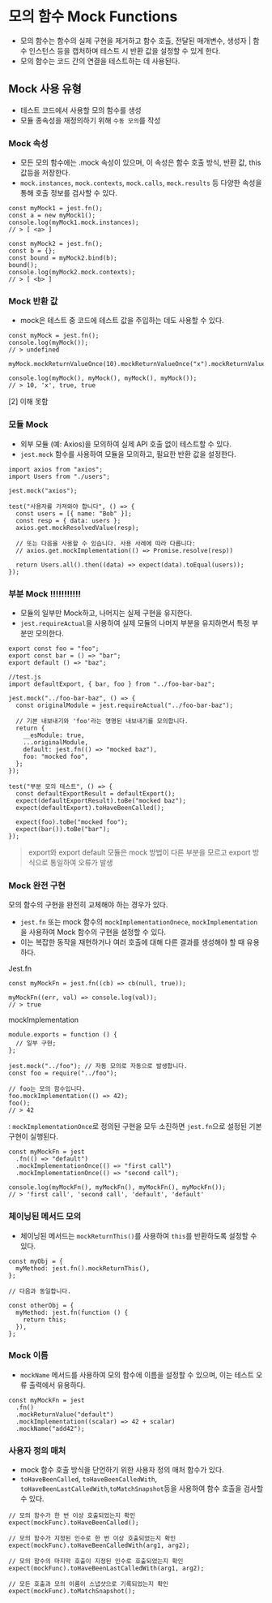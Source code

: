 # 모의 함수 Mock Functions

- 모의 함수는 함수의 실제 구현을 제거하고 함수 호출, 전달된 매개변수, 생성자 | 함수 인스턴스 등을 캡처하며 테스트 시 반환 값을 설정할 수 있게 한다.
- 모의 함수는 코드 간의 연결을 테스트하는 데 사용된다.

## Mock 사용 유형

- 테스트 코드에서 사용할 모의 함수를 생성
- 모듈 종속성을 재정의하기 위해 `수동 모의`를 작성

### Mock 속성

- 모든 모의 함수에는 .mock 속성이 있으며, 이 속성은 함수 호출 방식, 반환 값, this 값등을 저장한다.
- `mock.instances`, `mock.contexts`, `mock.calls`, `mock.results` 등 다양한 속성을 통해 호출 정보를 검사할 수 있다.

```tsx
const myMock1 = jest.fn();
const a = new myMock1();
console.log(myMock1.mock.instances);
// > [ <a> ]

const myMock2 = jest.fn();
const b = {};
const bound = myMock2.bind(b);
bound();
console.log(myMock2.mock.contexts);
// > [ <b> ]
```

### Mock 반환 값

- mock은 테스트 중 코드에 테스트 값을 주입하는 데도 사용할 수 있다.

```tsx
const myMock = jest.fn();
console.log(myMock());
// > undefined

myMock.mockReturnValueOnce(10).mockReturnValueOnce("x").mockReturnValue(true);

console.log(myMock(), myMock(), myMock(), myMock());
// > 10, 'x', true, true
```

[2] 이해 못함

### 모듈 Mock

- 외부 모듈 (예: Axios)을 모의하여 실제 API 호출 없이 테스트할 수 있다.
- `jest.mock` 함수를 사용하여 모듈을 모의하고, 필요한 반환 값을 설정한다.

```tsx
import axios from "axios";
import Users from "./users";

jest.mock("axios");

test("사용자를 가져와야 합니다", () => {
  const users = [{ name: "Bob" }];
  const resp = { data: users };
  axios.get.mockResolvedValue(resp);

  // 또는 다음을 사용할 수 있습니다. 사용 사례에 따라 다릅니다:
  // axios.get.mockImplementation(() => Promise.resolve(resp))

  return Users.all().then((data) => expect(data).toEqual(users));
});
```

### 부분 Mock !!!!!!!!!!!

- 모듈의 일부만 Mock하고, 나머지는 실제 구현을 유지한다.
- `jest.requireActual`을 사용하여 실제 모듈의 나머지 부분을 유지하면서 특정 부분만 모의한다.

```tsx
export const foo = "foo";
export const bar = () => "bar";
export default () => "baz";
```

```tsx
//test.js
import defaultExport, { bar, foo } from "../foo-bar-baz";

jest.mock("../foo-bar-baz", () => {
  const originalModule = jest.requireActual("../foo-bar-baz");

  // 기본 내보내기와 'foo'라는 명명된 내보내기를 모의합니다.
  return {
    __esModule: true,
    ...originalModule,
    default: jest.fn(() => "mocked baz"),
    foo: "mocked foo",
  };
});

test("부분 모의 테스트", () => {
  const defaultExportResult = defaultExport();
  expect(defaultExportResult).toBe("mocked baz");
  expect(defaultExport).toHaveBeenCalled();

  expect(foo).toBe("mocked foo");
  expect(bar()).toBe("bar");
});
```

> export와 export default 모듈은 mock 방법이 다른 부분을 모르고 export 방식으로 통일하여 오류가 발생

### Mock 완전 구현

모의 함수의 구현을 완전히 교체해야 하는 경우가 있다.

- `jest.fn` 또는 mock 함수의 `mockImplementationOnece`, `mockImplementation`을 사용하여 Mock 함수의 구현을 설정할 수 있다.
- 이는 복잡한 동작을 재현하거나 여러 호출에 대해 다른 결과를 생성해야 할 때 유용하다.

Jest.fn

```tsx
const myMockFn = jest.fn((cb) => cb(null, true));

myMockFn((err, val) => console.log(val));
// > true
```

mockImplementation

```tsx
module.exports = function () {
  // 일부 구현;
};
```

```tsx
jest.mock("../foo"); // 자동 모의로 자동으로 발생합니다.
const foo = require("../foo");

// foo는 모의 함수입니다.
foo.mockImplementation(() => 42);
foo();
// > 42
```

: `mockImplementationOnce`로 정의된 구현을 모두 소진하면 `jest.fn`으로 설정된 기본 구현이 실행된다.

```tsx
const myMockFn = jest
  .fn(() => "default")
  .mockImplementationOnce(() => "first call")
  .mockImplementationOnce(() => "second call");

console.log(myMockFn(), myMockFn(), myMockFn(), myMockFn());
// > 'first call', 'second call', 'default', 'default'
```

### 체이닝된 메서드 모의

- 체이닝된 메서드는 `mockReturnThis()`를 사용하여 `this`를 반환하도록 설정할 수 있다.

```tsx
const myObj = {
  myMethod: jest.fn().mockReturnThis(),
};

// 다음과 동일합니다.

const otherObj = {
  myMethod: jest.fn(function () {
    return this;
  }),
};
```

### Mock 이름

- `mockName` 메서드를 사용하여 모의 함수에 이름을 설정할 수 있으며, 이는 테스트 오류 출력에서 유용하다.

```tsx
const myMockFn = jest
  .fn()
  .mockReturnValue("default")
  .mockImplementation((scalar) => 42 + scalar)
  .mockName("add42");
```

### 사용자 정의 매처

- mock 함수 호출 방식을 단언하기 위한 사용자 정의 매처 함수가 있다.
- `toHaveBeenCalled`, `toHaveBeenCalledWith`, `toHaveBeenLastCalledWith`,`toMatchSnapshot`등을 사용하여 함수 호출을 검사할 수 있다.

```tsx
// 모의 함수가 한 번 이상 호출되었는지 확인
expect(mockFunc).toHaveBeenCalled();

// 모의 함수가 지정된 인수로 한 번 이상 호출되었는지 확인
expect(mockFunc).toHaveBeenCalledWith(arg1, arg2);

// 모의 함수의 마지막 호출이 지정된 인수로 호출되었는지 확인
expect(mockFunc).toHaveBeenLastCalledWith(arg1, arg2);

// 모든 호출과 모의 이름이 스냅샷으로 기록되었는지 확인
expect(mockFunc).toMatchSnapshot();
```